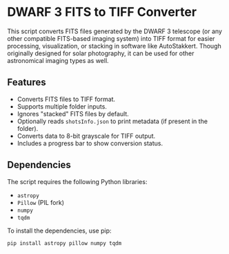 # DWARF 3 FITS to TIFF Converter

This script converts FITS files generated by the DWARF 3 telescope (or any other compatible FITS-based imaging system) into TIFF format for easier processing, visualization, or stacking in software like AutoStakkert. Though originally designed for solar photography, it can be used for other astronomical imaging types as well.

## Features
- Converts FITS files to TIFF format.
- Supports multiple folder inputs.
- Ignores "stacked" FITS files by default.
- Optionally reads `shotsInfo.json` to print metadata (if present in the folder).
- Converts data to 8-bit grayscale for TIFF output.
- Includes a progress bar to show conversion status.

## Dependencies

The script requires the following Python libraries:
- `astropy`
- `Pillow` (PIL fork)
- `numpy`
- `tqdm`

To install the dependencies, use pip:
```bash
pip install astropy pillow numpy tqdm
